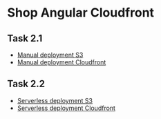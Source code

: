 # Shop Angular Cloudfront

## Task 2.1

- [Manual deployment S3](https://jscc-ferarri-shop.s3.eu-central-1.amazonaws.com/index.html)
- [Manual deployment Cloudfront](https://d10myv0zg6gur5.cloudfront.net/)

## Task 2.2

- [Serverless deployment S3](https://jscc-ferarri-shop-sls.s3.eu-central-1.amazonaws.com/index.html)
- [Serverless deployment Cloudfront](https://d2et7eoto56j1.cloudfront.net/)
